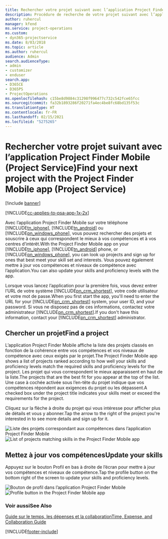 ```yaml
---
title: Rechercher votre projet suivant avec l’application Project Finder Mobile
description: Procédure de recherche de votre projet suivant avec l’application Project Finder Mobile pour Project Service
author: ruhercul
manager: kfend
ms.service: project-operations
ms.custom:
- dyn365-projectservice
ms.date: 8/03/2018
ms.topic: article
ms.author: ruhercul
audience: Admin
search.audienceType:
- admin
- customizer
- enduser
search.app:
- D365CE
- D365PS
- ProjectOperations
ms.openlocfilehash: c15be8d9884c31298f996477c732c542fce65fcc
ms.sourcegitcommit: fa32b1893286f20271fa4ec4be8fc68bd135f53c
ms.translationtype: HT
ms.contentlocale: fr-FR
ms.lasthandoff: 02/15/2021
ms.locfileid: "5275265"
---
```

# <a name="find-your-next-project-with-the-project-finder-mobile-app-project-service"></a><span data-ttu-id="3e00e-103">Rechercher votre projet suivant avec l’application Project Finder Mobile (Project Service)</span><span class="sxs-lookup"><span data-stu-id="3e00e-103">Find your next project with the Project Finder Mobile app (Project Service)</span></span>

[!include [banner](../includes/psa-now-project-operations.md)]

[!INCLUDE[cc-applies-to-psa-app-1x-2x](../includes/cc-applies-to-psa-app-1x-2x.md)]

<span data-ttu-id="3e00e-104">Avec l’application Project Finder Mobile sur votre téléphone [!INCLUDE[tn_iphone](../includes/tn-iphone.md)], [!INCLUDE[tn_android](../includes/tn-android.md)] ou [!INCLUDE[pn_windows_phone](../includes/pn-windows-phone.md)], vous pouvez rechercher des projets et souscrire à ceux qui correspondent le mieux à vos compétences et à vos centres d’intérêt.</span><span class="sxs-lookup"><span data-stu-id="3e00e-104">With the Project Finder Mobile app on your [!INCLUDE[tn_iphone](../includes/tn-iphone.md)], [!INCLUDE[tn_android](../includes/tn-android.md)] phone, or [!INCLUDE[pn_windows_phone](../includes/pn-windows-phone.md)], you can look up projects and sign up for ones that best meet your skill set and interests.</span></span> <span data-ttu-id="3e00e-105">Vous pouvez également mettre à jour vos compétences et niveaux de compétence avec l’application.</span><span class="sxs-lookup"><span data-stu-id="3e00e-105">You can also update your skills and proficiency levels with the app.</span></span>  
  
 <span data-ttu-id="3e00e-106">Lorsque vous lancez l’application pour la première fois, vous devez entrer l’URL de votre système [!INCLUDE[pn_crm_shortest](../includes/pn-crm-shortest.md)], votre code utilisateur et votre mot de passe.</span><span class="sxs-lookup"><span data-stu-id="3e00e-106">When you first start the app, you'll need to enter the URL for your [!INCLUDE[pn_crm_shortest](../includes/pn-crm-shortest.md)] system, your user ID, and your password.</span></span> <span data-ttu-id="3e00e-107">Si vous ne disposez pas de ces informations, contactez votre administrateur [!INCLUDE[pn_crm_shortest](../includes/pn-crm-shortest.md)].</span><span class="sxs-lookup"><span data-stu-id="3e00e-107">If you don't have this information,  contact your [!INCLUDE[pn_crm_shortest](../includes/pn-crm-shortest.md)] administrator.</span></span>  
  
## <a name="find-a-project"></a><span data-ttu-id="3e00e-108">Chercher un projet</span><span class="sxs-lookup"><span data-stu-id="3e00e-108">Find a project</span></span>  
 <span data-ttu-id="3e00e-109">L’application Project Finder Mobile affiche la liste des projets classés en fonction de la cohérence entre vos compétences et vos niveaux de compétence avec ceux exigés par le projet.</span><span class="sxs-lookup"><span data-stu-id="3e00e-109">The Project Finder Mobile app shows a list of projects ranked according to how well your skills and proficiency levels match the required skills and proficiency levels for the project.</span></span> <span data-ttu-id="3e00e-110">Les projet qui vous correspondent le mieux apparaissent en haut de la liste.</span><span class="sxs-lookup"><span data-stu-id="3e00e-110">The projects that are the best fit for you appear at the top of the list.</span></span> <span data-ttu-id="3e00e-111">Une case à cochée activée sous l’en-tête du projet indique que vos compétences répondent aux exigences du projet ou les dépassent.</span><span class="sxs-lookup"><span data-stu-id="3e00e-111">A checked box under the project title indicates your skills meet or exceed the requirements for the project.</span></span>  
  
 <span data-ttu-id="3e00e-112">Cliquez sur la flèche à droite du projet qui vous intéresse pour afficher plus de détails et vous y abonner.</span><span class="sxs-lookup"><span data-stu-id="3e00e-112">Tap the arrow to the right of the project you're interested in to see more details and sign up for it.</span></span>  
  
 <span data-ttu-id="3e00e-113">![Liste des projets correspondant aux compétences dans l’application Project Finder Mobile](../psa/media/project-service-project-finder-list.png "Liste des projets correspondant aux compétences dans l’application Project Finder Mobile")</span><span class="sxs-lookup"><span data-stu-id="3e00e-113">![List of projects matching skills in the Project Finder Mobile app](../psa/media/project-service-project-finder-list.png "List of projects matching skills in the Project Finder Mobile app")</span></span>  
  
## <a name="update-your-skills"></a><span data-ttu-id="3e00e-114">Mettez à jour vos compétences</span><span class="sxs-lookup"><span data-stu-id="3e00e-114">Update your skills</span></span>  
 <span data-ttu-id="3e00e-115">Appuyez sur le bouton Profil en bas à droite de l’écran pour mettre à jour vos compétences et niveaux de compétence.</span><span class="sxs-lookup"><span data-stu-id="3e00e-115">Tap the profile button on the bottom right of the screen to update your skills and proficiency levels.</span></span>  
  
 <span data-ttu-id="3e00e-116">![Bouton de profil dans l’application Project Finder Mobile](../psa/media/project-service-project-finder-profile.png "Bouton de profil dans l’application Project Finder Mobile")</span><span class="sxs-lookup"><span data-stu-id="3e00e-116">![Profile button in the Project Finder Mobile app](../psa/media/project-service-project-finder-profile.png "Profile button in the Project Finder Mobile app")</span></span>  
  
### <a name="see-also"></a><span data-ttu-id="3e00e-117">Voir aussi</span><span class="sxs-lookup"><span data-stu-id="3e00e-117">See Also</span></span>  
 [<span data-ttu-id="3e00e-118">Guide sur le temps, les dépenses et la collaboration</span><span class="sxs-lookup"><span data-stu-id="3e00e-118">Time, Expense, and Collaboration Guide</span></span>](../psa/time-expense-collaboration-guide.md)


[!INCLUDE[footer-include](../includes/footer-banner.md)]